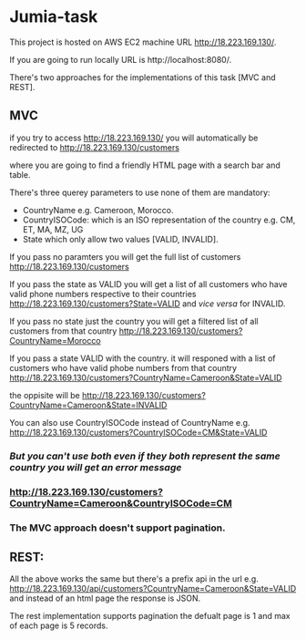 # Jumia-task

This project is hosted on AWS EC2 machine URL http://18.223.169.130/.

If you are going to run locally URL is http://localhost:8080/.

There's two approaches for the implementations of this task [MVC and REST].

## MVC

 if you try to access http://18.223.169.130/ you will automatically be redirected to http://18.223.169.130/customers

where you are going to find a friendly HTML page with a search bar and table.

There's three querey parameters to use none of them are mandatory:

- CountryName e.g. Cameroon, Morocco.
- CountryISOCode: which is an ISO representation of the country e.g. CM, ET, MA, MZ, UG
- State which only allow two values [VALID, INVALID].

If you pass no paramters you will get the full list of customers http://18.223.169.130/customers

If you pass the state as VALID you will get a list of all customers who have valid phone numbers respective to their countries http://18.223.169.130/customers?State=VALID and *vice versa* for INVALID.

If you pass no state just the country you will get a filtered list of all customers from that country http://18.223.169.130/customers?CountryName=Morocco

If you pass a state VALID with the country. it will responed with a list of customers who have valid phobe numbers from that country http://18.223.169.130/customers?CountryName=Cameroon&State=VALID

the oppisite will be http://18.223.169.130/customers?CountryName=Cameroon&State=INVALID

You can also use CountryISOCode instead of CountryName e.g. http://18.223.169.130/customers?CountryISOCode=CM&State=VALID

### *But you can't use both even if they both represent the same country you will get an error message*

###  http://18.223.169.130/customers?CountryName=Cameroon&CountryISOCode=CM

### The MVC approach doesn't support pagination.

## REST:

All the above works the same but there's a prefix api in the url e.g. http://18.223.169.130/api/customers?CountryName=Cameroon&State=VALID and instead of an html page the response is JSON.

The rest implementation supports pagination the defualt page is 1 and max of each page is 5 records.